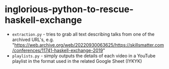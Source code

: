 # inglorious-python-to-rescue-haskell-exchange

 - `extraction.py` - tries to grab all text describing talks from
    one of the archived URL's, e.g. "https://web.archive.org/web/20220930063625/https://skillsmatter.com/conferences/11741-haskell-exchange-2019"
 - `playlists.py` - simply outputs the details of each video in a YouTube playlist in the format used in the related Google Sheet (IYKYK)
